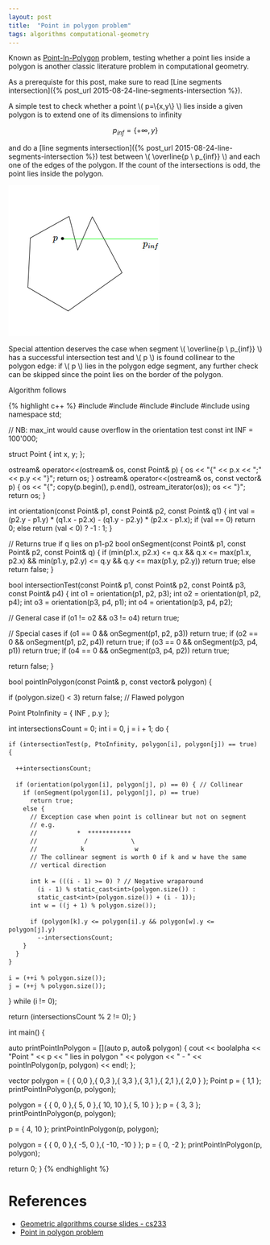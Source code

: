 ```yaml
---
layout: post
title:  "Point in polygon problem"
tags: algorithms computational-geometry
---
```


Known as [Point-In-Polygon](https://en.wikipedia.org/wiki/Point_in_polygon) problem, testing whether a point lies inside a polygon is another classic literature problem in computational geometry.

As a prerequiste for this post, make sure to read [Line segments intersection]({% post_url 2015-08-24-line-segments-intersection %}).

A simple test to check whether a point \\( p=\\{x,y\\} \\) lies inside a given polygon is to extend one of its dimensions to infinity 

$$ p_{inf} = \{ +\infty,y \} $$

and do a [line segments intersection]({% post_url 2015-08-24-line-segments-intersection %}) test between \\( \overline{p \ p_{inf}} \\) and each one of the edges of the polygon. If the count of the intersections is odd, the point lies inside the polygon.

![image](/images/posts/pointinpolygonproblem1.png)

Special attention deserves the case when segment \\( \overline{p \ p_{inf}} \\) has a successful intersection test and \\( p \\) is found collinear to the polygon edge: if \\( p \\) lies in the polygon edge segment, any further check can be skipped since the point lies on the border of the polygon.

Algorithm follows

{% highlight c++ %}
#include <iostream>
#include <string>
#include <vector>
#include <iterator>
#include <algorithm>
using namespace std;

// NB: max_int would cause overflow in the orientation test
const int INF = 100'000;

struct Point {
  int x, y;
};

ostream& operator<<(ostream& os, const Point& p) {
  os << "{" << p.x << ";" << p.y << "}";
  return os;
}
ostream& operator<<(ostream& os, const vector<Point>& p) {
  os << "{";
  copy(p.begin(), p.end(), ostream_iterator<Point>(os));
  os << "}";
  return os;
}

int orientation(const Point& p1, const Point& p2, const Point& q1) {
  int val = (p2.y - p1.y) * (q1.x - p2.x) - (q1.y - p2.y) * (p2.x - p1.x);
  if (val == 0)
    return 0;
  else
    return (val < 0) ? -1 : 1;
}

// Returns true if q lies on p1-p2
bool onSegment(const Point& p1, const Point& p2, const Point& q) {
  if (min(p1.x, p2.x) <= q.x && q.x <= max(p1.x, p2.x)
    && min(p1.y, p2.y) <= q.y && q.y <= max(p1.y, p2.y))
    return true;
  else
    return false;
}

bool intersectionTest(const Point& p1, const Point& p2,
  const Point& p3, const Point& p4) {
  int o1 = orientation(p1, p2, p3);
  int o2 = orientation(p1, p2, p4);
  int o3 = orientation(p3, p4, p1);
  int o4 = orientation(p3, p4, p2);

  // General case
  if (o1 != o2 && o3 != o4)
    return true;

  // Special cases
  if (o1 == 0 && onSegment(p1, p2, p3))
    return true;
  if (o2 == 0 && onSegment(p1, p2, p4))
    return true;
  if (o3 == 0 && onSegment(p3, p4, p1))
    return true;
  if (o4 == 0 && onSegment(p3, p4, p2))
    return true;

  return false;
}

bool pointInPolygon(const Point& p, const vector<Point>& polygon) {

  if (polygon.size() < 3)
    return false; // Flawed polygon

  Point PtoInfinity = { INF , p.y };

  int intersectionsCount = 0;
  int i = 0, j = i + 1;
  do {

    if (intersectionTest(p, PtoInfinity, polygon[i], polygon[j]) == true) {

      ++intersectionsCount;

      if (orientation(polygon[i], polygon[j], p) == 0) { // Collinear
        if (onSegment(polygon[i], polygon[j], p) == true)
          return true;
        else {
          // Exception case when point is collinear but not on segment
          // e.g.
          //           *  ************
          //             /            \
          //            k              w
          // The collinear segment is worth 0 if k and w have the same
          // vertical direction

          int k = (((i - 1) >= 0) ? // Negative wraparound
            (i - 1) % static_cast<int>(polygon.size()) : 
            static_cast<int>(polygon.size()) + (i - 1));
          int w = ((j + 1) % polygon.size());

          if (polygon[k].y <= polygon[i].y && polygon[w].y <= polygon[j].y)
            --intersectionsCount;
        }
      }
    }

    i = (++i % polygon.size());
    j = (++j % polygon.size());

  } while (i != 0);

  return (intersectionsCount % 2 != 0);
}

int main() {

  auto printPointInPolygon = [](auto p, auto& polygon) {
    cout << boolalpha << "Point " << p << " lies in polygon " << polygon <<
      " - " << pointInPolygon(p, polygon) << endl;
  };

  vector<Point> polygon = { { 0,0 },{ 0,3 },{ 3,3 },{ 3,1 },{ 2,1 },{ 2,0 } };
  Point p = { 1,1 };
  printPointInPolygon(p, polygon);


  polygon = { { 0, 0 },{ 5, 0 },{ 10, 10 },{ 5, 10 } };
  p = { 3, 3 };
  printPointInPolygon(p, polygon);

  p = { 4, 10 };
  printPointInPolygon(p, polygon);

  polygon = { { 0, 0 },{ -5, 0 },{ -10, -10 } };
  p = { 0, -2 };
  printPointInPolygon(p, polygon);

  return 0;
}
{% endhighlight %}


References
==========
- [Geometric algorithms course slides - cs233](http://www.dcs.gla.ac.uk/~pat/52233/slides/Geometry1x1.pdf)
- [Point in polygon problem](http://www.geeksforgeeks.org/how-to-check-if-a-given-point-lies-inside-a-polygon/)